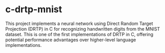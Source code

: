 # c-drtp-mnist
This project implements a neural network using Direct Random Target Projection (DRTP) in C for recognizing handwritten digits from the MNIST dataset. This is one of the first implementations of DRTP in C, offering potential performance advantages over higher-level language implementations.
